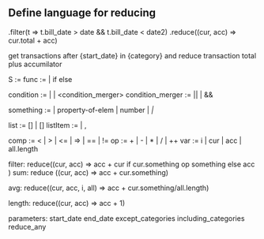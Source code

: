 ## Define language for reducing

.filter(t => t.bill_date > date && t.bill_date < date2)
.reduce((cur, acc) => cur.total + acc)

get transactions after {start_date} in {category} and reduce transaction total plus accumilator


S := <func>
func := <something> | <something> if <condition> else <something>

condition := <something> | <something> <comp> <something> | <condition> <condition_merger> <condition>
condition_merger := || | &&

something := <list> | property-of-elem | number | <var> | <something> <op> <something>

list := [] | [<listItem>]
listItem := <something> | <something>, <something>

comp := < | > | <= | => | == | !=
op := + | - | * | / | ++
var := i | cur | acc | all.length





filter:
reduce((cur, acc) => 
    acc + cur if cur.something op something else acc
)
sum: 
reduce ((cur, acc) => acc + cur.something)

avg:
reduce((cur, acc, i, all) => acc + cur.something/all.length)

length: 
reduce((cur, acc) => acc + 1)




parameters: 
    start_date
    end_date
    except_categories
    including_categories
    reduce_any
    

